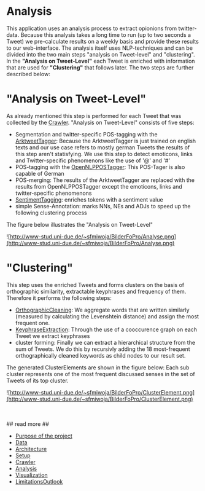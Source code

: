 # Analysis #

This application uses an analysis process to extract opionions from twitter-data. Because this analysis takes a long time to run (up to two seconds a Tweet) we pre-calculate results on a weekly basis and provide these results to our web-interface.
The analysis itself uses NLP-techniques and can be divided into the two main steps "analysis on Tweet-level" and "clustering".
In the **"Analysis on Tweet-Level"** each Tweet is enriched with information that are used for **"Clustering"** that follows later. The two steps are further described below:


# "Analysis on Tweet-Level" #

As already mentioned this step is performed for each Tweet that was collected by the [Crawler](Crawler.md). "Analysis on Tweet-Level" consists of five steps:

  * Segmentation and twitter-specific POS-tagging with the [ArktweetTagger](http://code.google.com/p/dkpro-core-gpl/): Because the ArktweetTagger is just trained on english texts and our use case refers to mostly german Tweets the results of this step aren't statisfying. We use this step to detect emoticons, links and Twitter-specific phenomenons like the use of '@' and '#'
  * POS-tagging with the [OpenNLPPOSTagger](http://code.google.com/p/dkpro-core-gpl/): This POS-Tager is also capable of German
  * POS-merging: The results of the ArktweetTagger are replaced with the results from OpenNLPPOSTagger except the emoticons, links and twitter-specific phenomenons
  * [SentimentTagging](SentimentTagging.md): enriches tokens with a sentiment value
  * simple Sense-Annotation: marks NNs, NEs and ADJs to speed up the following clustering process

The figure below illustrates the "Analysis on Tweet-Level"

![http://www-stud.uni-due.de/~sfmiwoja/BilderFoPro/Analyse.png](http://www-stud.uni-due.de/~sfmiwoja/BilderFoPro/Analyse.png)

# "Clustering" #
This step uses the enriched Tweets and forms clusters on the basis of orthographic similarity, extractable keyphrases and frequency of them. Therefore it performs the following steps:

  * [OrthographicCleaning](OrthographicCleaning.md): We aggregate words that are written similarly (measured by calculating the Levenshtein distance) and assign the most frequent one.
  * [KeyphraseExtraction](KeyphraseExtraction.md): Through the use of a cooccurence graph on each Tweet we extract keyphrases
  * cluster forming: Finally we can extract a hierarchical structure from the sum of Tweets. We do this by recursivly adding the 18 most-frequent orthographically cleaned keywords as child nodes to our result set.

The generated ClusterElements are shown in the figure below:
Each sub cluster represents one of the most frequent discussed senses in the set of Tweets of its top cluster.

![http://www-stud.uni-due.de/~sfmiwoja/BilderFoPro/ClusterElement.png](http://www-stud.uni-due.de/~sfmiwoja/BilderFoPro/ClusterElement.png)

<br />
<br />
## read more ##

  * [Purpose of the project](Purpose.md)
  * [Data](Data.md)
  * [Architecture](Architecture.md)
  * [Setup](Setup.md)
  * [Crawler](Crawler.md)
  * [Analysis](Analysis.md)
  * [Visualization](Visualization.md)
  * [LimitationsOutlook](LimitationsOutlook.md)